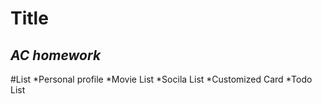 # Title
  *AC homework*
  ---
#List
  *Personal profile
  *Movie List
  *Socila List
  *Customized Card
  *Todo List
